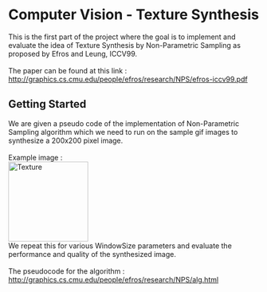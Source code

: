 # Computer Vision - Texture Synthesis
This is the first part of the project where the goal is to implement and evaluate the idea of Texture Synthesis by Non-Parametric Sampling as proposed by Efros and Leung, ICCV99.  
<br/>
The paper can be found at this link : http://graphics.cs.cmu.edu/people/efros/research/NPS/efros-iccv99.pdf

## Getting Started
We are given a pseudo code of the implementation of Non-Parametric Sampling algorithm which we need to run on the sample gif images to synthesize a 200x200 pixel image.  
<br/>
Example image : <br/><img src="https://github.com/Shishir94/CV-TextureAnalysis/blob/master/textures/T1.gif" alt="Texture" width="160">
<br/>
We repeat this for various WindowSize parameters and evaluate the performance and quality of the synthesized image.  
<br/>
The pseudocode for the algorithm : http://graphics.cs.cmu.edu/people/efros/research/NPS/alg.html
